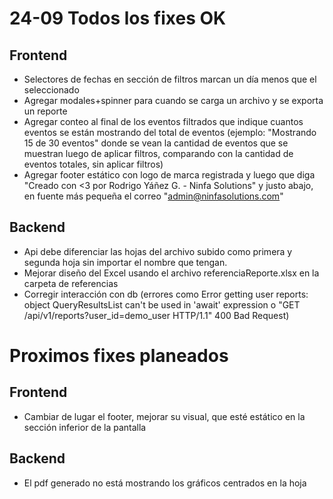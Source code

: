 # 24-09 Todos los fixes OK

## Frontend
- Selectores de fechas en sección de filtros marcan un día menos que el seleccionado
- Agregar modales+spinner para cuando se carga un archivo y se exporta un reporte
- Agregar conteo al final de los eventos filtrados que indique cuantos eventos se están mostrando del total de eventos (ejemplo: "Mostrando 15 de 30 eventos" donde se vean la cantidad de eventos que se muestran luego de aplicar filtros, comparando con la cantidad de eventos totales, sin aplicar filtros)
- Agregar footer estático con logo de marca registrada y luego que diga "Creado con <3 por Rodrigo Yáñez G. - Ninfa Solutions" y justo abajo, en fuente más pequeña el correo "admin@ninfasolutions.com"


## Backend
- Api debe diferenciar las hojas del archivo subido como primera y segunda hoja sin importar el nombre que tengan.
- Mejorar diseño del Excel usando el archivo referenciaReporte.xlsx en la carpeta de referencias
- Corregir interacción con db (errores como Error getting user reports: object QueryResultsList can't be used in 'await' expression o "GET /api/v1/reports?user_id=demo_user HTTP/1.1" 400 Bad Request)


# Proximos fixes planeados

## Frontend
- Cambiar de lugar el footer, mejorar su visual, que esté estático en la sección inferior de la pantalla


## Backend
- El pdf generado no está mostrando los gráficos centrados en la hoja